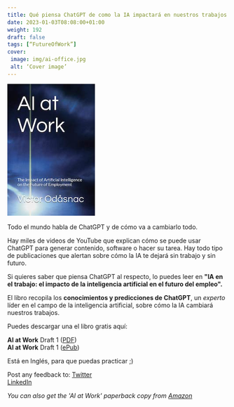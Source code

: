 ```yaml
---
title: Qué piensa ChatGPT de como la IA impactará en nuestros trabajos
date: 2023-01-03T08:08:00+01:00
weight: 192
draft: false
tags: [“FutureOfWork”]
cover:
 image: img/ai-office.jpg
 alt: ‘Cover image’
---
```

![Cover](/img/ai-at-work-paper.jpg)

Todo el mundo habla de ChatGPT y de cómo va a cambiarlo todo. 

Hay miles de videos de YouTube que explican cómo se puede usar ChatGPT para generar contenido, software o hacer su tarea. Hay todo tipo de publicaciones que alertan sobre cómo la IA te dejará sin trabajo y sin futuro.

Si quieres saber que piensa ChatGPT al respecto, lo puedes leer en **"IA en el trabajo: el impacto de la inteligencia artificial en el futuro del empleo".**

El libro recopila los **conocimientos y predicciones de ChatGPT**, un *experto* líder en el campo de la inteligencia artificial, sobre cómo la IA cambiará nuestros trabajos.

Puedes descargar una el libro gratis aquí:

**AI at Work** Draft 1 ([PDF](https://www.odasnac.com/free/AI_at_Work-230103-Draft.pdf))  
**AI at Work** Draft 1 ([ePub](https://www.odasnac.com/free/AI_at_Work-230102-Draft.epub)) 

Está en Inglés, para que puedas practicar ;)

Post any feedback to: 
[Twitter](https://twitter.com/odasnac)   
[LinkedIn](https://www.linkedin.com/in/odasnac/)

*You can also get the 'AI at Work' paperback copy from [Amazon](https://www.amazon.es/dp/B0BRNFPPD7/)*

